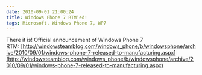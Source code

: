 ```yaml
---
date: 2010-09-01 21:00:24
title: Windows Phone 7 RTM’ed!
tags: Microsoft, Windows Phone 7, WP7
---
```


There it is! Official announcement of Windows Phone 7 RTM: [http://windowsteamblog.com/windows_phone/b/windowsphone/archive/2010/09/01/windows-phone-7-released-to-manufacturing.aspx](http://windowsteamblog.com/windows_phone/b/windowsphone/archive/2010/09/01/windows-phone-7-released-to-manufacturing.aspx)
